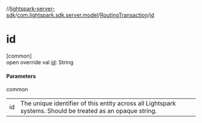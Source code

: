 //[lightspark-server-sdk](../../../index.md)/[com.lightspark.sdk.server.model](../index.md)/[RoutingTransaction](index.md)/[id](id.md)

# id

[common]\
open override val [id](id.md): String

#### Parameters

common

| | |
|---|---|
| id | The unique identifier of this entity across all Lightspark systems. Should be treated as an opaque string. |

